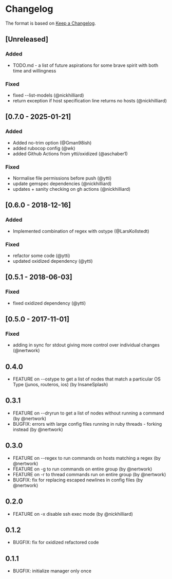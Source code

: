 # Changelog

The format is based on [Keep a Changelog](https://keepachangelog.com/en/1.1.0/).

## [Unreleased]

### Added
- TODO.md - a list of future aspirations for some brave spirit with both time and willingness

### Fixed
- fixed --list-models (@nickhilliard)
- return exception if host specification line returns no hosts (@nickhilliard)

## [0.7.0 - 2025-01-21]

### Added
- Added no-trim option (@Gman98ish)
- added rubocop config (@wk)
- added Github Actions from ytti/oxidized (@aschaber1)

### Fixed
- Normalise file permissions before push (@ytti)
- update gemspec dependencies (@nickhilliard)
- updates + sanity checking on gh actions (@nickhilliard)

## [0.6.0 - 2018-12-16]

### Added
- Implemented combination of regex with ostype (@LarsKollstedt)

### Fixed
- refactor some code (@ytti)
- updated oxidized dependency (@ytti)

## [0.5.1 - 2018-06-03]

### Fixed
- fixed oxidized dependency (@ytti)

## [0.5.0 - 2017-11-01]

### Fixed
- adding in sync for stdout giving more control over individual changes (@nertwork)

## 0.4.0
- FEATURE on --ostype to get a list of nodes that match a particular OS Type (junos, routeros, ios) (by InsaneSplash)

## 0.3.1
- FEATURE on --dryrun to get a list of nodes without running a command (by @nertwork)
- BUGFIX: errors with large config files running in ruby threads - forking instead (by @nertwork)

## 0.3.0
- FEATURE on --regex to run commands on hosts matching a regex (by @nertwork)
- FEATURE on -g to run commands on entire group (by @nertwork)
- FEATURE on -r to thread commands run on entire group (by @nertwork)
- BUGFIX: fix for replacing escaped newlines in config files (by @nertwork)

## 0.2.0
- FEATURE on -x disable ssh exec mode (by @nickhilliard)

## 0.1.2
- BUGFIX: fix for oxidized refactored code

## 0.1.1
- BUGFIX: initialize manager only once
